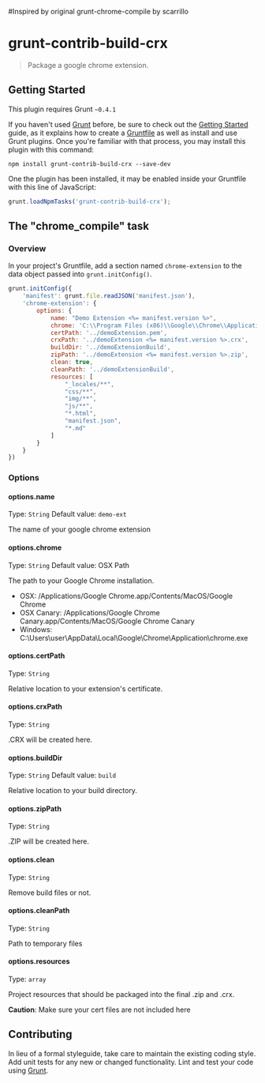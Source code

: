 #Inspired by original grunt-chrome-compile by scarrillo

# grunt-contrib-build-crx
> Package a google chrome extension.

## Getting Started
This plugin requires Grunt `~0.4.1`

If you haven't used [Grunt](http://gruntjs.com/) before, be sure to check out the [Getting Started](http://gruntjs.com/getting-started) guide, as it explains how to create a [Gruntfile](http://gruntjs.com/sample-gruntfile) as well as install and use Grunt plugins. Once you're familiar with that process, you may install this plugin with this command:

```shell
npm install grunt-contrib-build-crx --save-dev
```

One the plugin has been installed, it may be enabled inside your Gruntfile with this line of JavaScript:

```js
grunt.loadNpmTasks('grunt-contrib-build-crx');
```

## The "chrome_compile" task

### Overview
In your project's Gruntfile, add a section named `chrome-extension` to the data object passed into `grunt.initConfig()`.

```js
grunt.initConfig({
    'manifest': grunt.file.readJSON('manifest.json'),
    'chrome-extension': {
        options: {
            name: "Demo Extension <%= manifest.version %>",
            chrome: 'C:\\Program Files (x86)\\Google\\Chrome\\Application\\chrome.exe',
            certPath: '../demoExtension.pem',
            crxPath: '../demoExtension <%= manifest.version %>.crx',
            buildDir: '../demoExtensionBuild',
            zipPath: '../demoExtension <%= manifest.version %>.zip',
            clean: true,
            cleanPath: '../demoExtensionBuild',
            resources: [
                "_locales/**",
                "css/**",
                "img/**",
                "js/**",
                "*.html",
                "manifest.json",
                "*.md"
            ]
        }
    }
})
```
### Options

#### options.name
Type: `String`
Default value: `demo-ext`

The name of your google chrome extension

#### options.chrome
Type: `String`
Default value: OSX Path

The path to your Google Chrome installation.
* OSX: /Applications/Google Chrome.app/Contents/MacOS/Google Chrome
* OSX Canary: /Applications/Google Chrome Canary.app/Contents/MacOS/Google Chrome Canary
* Windows: C:\Users\user\AppData\Local\Google\Chrome\Application\chrome.exe

#### options.certPath
Type: `String`

Relative location to your extension's certificate.

#### options.crxPath
Type: `String`

.CRX will be created here.

#### options.buildDir
Type: `String`
Default value: `build`

Relative location to your build directory.

#### options.zipPath
Type: `String`

.ZIP will be created here.

#### options.clean
Type: `String`

Remove build files or not.

#### options.cleanPath
Type: `String`

Path to temporary files

#### options.resources
Type: `array`

Project resources that should be packaged into the final .zip and .crx.

__Caution__: Make sure your cert files are not included here

## Contributing
In lieu of a formal styleguide, take care to maintain the existing coding style. Add unit tests for any new or changed functionality. Lint and test your code using [Grunt](http://gruntjs.com/).
